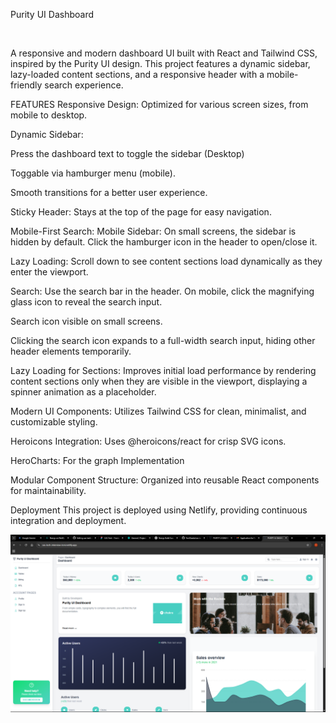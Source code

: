 Purity UI Dashboard

<br/>

A responsive and modern dashboard UI built with React and Tailwind CSS, inspired by the Purity UI design. This project features a dynamic sidebar, lazy-loaded content sections, and a responsive header with a mobile-friendly search experience.

FEATURES
Responsive Design: Optimized for various screen sizes, from mobile to desktop.

Dynamic Sidebar:

Press the dashboard text to toggle the sidebar (Desktop)

Toggable via hamburger menu (mobile).

Smooth transitions for a better user experience.

Sticky Header: Stays at the top of the page for easy navigation.

Mobile-First Search:
Mobile Sidebar: On small screens, the sidebar is hidden by default. Click the hamburger icon in the header to open/close it.

Lazy Loading: Scroll down to see content sections load dynamically as they enter the viewport.

Search: Use the search bar in the header. On mobile, click the magnifying glass icon to reveal the search input.

Search icon visible on small screens.

Clicking the search icon expands to a full-width search input, hiding other header elements temporarily.

Lazy Loading for Sections: Improves initial load performance by rendering content sections only when they are visible in the viewport, displaying a spinner animation as a placeholder.

Modern UI Components: Utilizes Tailwind CSS for clean, minimalist, and customizable styling.

Heroicons Integration: Uses @heroicons/react for crisp SVG icons.

HeroCharts: For the graph Implementation

Modular Component Structure: Organized into reusable React components for maintainability.

Deployment
This project is deployed using Netlify, providing continuous integration and deployment.

<img src="/public/Screenshot (7).png">
